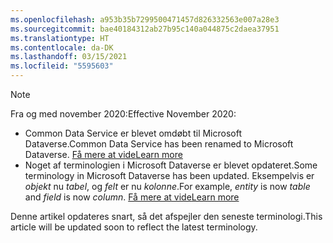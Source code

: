 ```yaml
---
ms.openlocfilehash: a953b35b7299500471457d826332563e007a28e3
ms.sourcegitcommit: bae40184312ab27b95c140a044875c2daea37951
ms.translationtype: HT
ms.contentlocale: da-DK
ms.lasthandoff: 03/15/2021
ms.locfileid: "5595603"
---
```

> [!NOTE]
> <span data-ttu-id="7aa96-101">Fra og med november 2020:</span><span class="sxs-lookup"><span data-stu-id="7aa96-101">Effective November 2020:</span></span>
> - <span data-ttu-id="7aa96-102">Common Data Service er blevet omdøbt til Microsoft Dataverse.</span><span class="sxs-lookup"><span data-stu-id="7aa96-102">Common Data Service has been renamed to Microsoft Dataverse.</span></span> [<span data-ttu-id="7aa96-103">Få mere at vide</span><span class="sxs-lookup"><span data-stu-id="7aa96-103">Learn more</span></span>](https://aka.ms/PAuAppBlog)
> - <span data-ttu-id="7aa96-104">Noget af terminologien i Microsoft Dataverse er blevet opdateret.</span><span class="sxs-lookup"><span data-stu-id="7aa96-104">Some terminology in Microsoft Dataverse has been updated.</span></span> <span data-ttu-id="7aa96-105">Eksempelvis er *objekt* nu *tabel*, og *felt* er nu *kolonne*.</span><span class="sxs-lookup"><span data-stu-id="7aa96-105">For example, *entity* is now *table* and *field* is now *column*.</span></span> [<span data-ttu-id="7aa96-106">Få mere at vide</span><span class="sxs-lookup"><span data-stu-id="7aa96-106">Learn more</span></span>](/powerapps/maker/data-platform/data-platform-intro)
>
> <span data-ttu-id="7aa96-107">Denne artikel opdateres snart, så det afspejler den seneste terminologi.</span><span class="sxs-lookup"><span data-stu-id="7aa96-107">This article will be updated soon to reflect the latest terminology.</span></span>